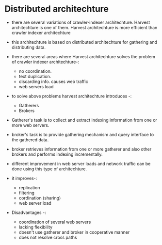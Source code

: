 # Distributed architechture

- there are several variations of crawler-indexer architechture. Harvest architechture is one of them. Harvest architechture is more efficient than crawler indexer architechture

- this architechture is based on distributed architechture for gathering and distributing data.

- there are several areas where Harvest architechture solves the problem of crawler indexer architechture-:

  - no coordination.
  - text duplication.
  - discarding info. causes web traffic
  - web servers load

- to solve above problems harvest architechture introduces -:

  - Gatherers
  - Brokers

- Gatherer's task is to collect and extract indexing information from one or more web servers.

- broker's task is to provide gathering mechanism and query interface to the gathered data.

- broker retrieves information from one or more gatherer and also other brokers and performs indexing incrementally.

- different improvement in web server loads and network traffic can be done using this type of architechture.

- it improves-:

  - replication
  - filtering
  - cordination (sharing)
  - web server load

- Disadvantages -:
  - coordination of several web servers
  - lacking flexibility
  - doesn't use gatherer and broker in cooperative manner
  - does not resolve cross paths
